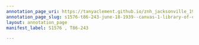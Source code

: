 ```yaml
---
annotation_page_uri: https://tanyaclement.github.io/znh_jacksonville_1939/annotations/s1576-t86-243-june-18-1939--canvas-1-library-of-congress.json
annotation_page_slug: s1576-t86-243-june-18-1939--canvas-1-library-of-congress
layout: annotation_page
manifest_label: S1576 , T86-243

---
```

